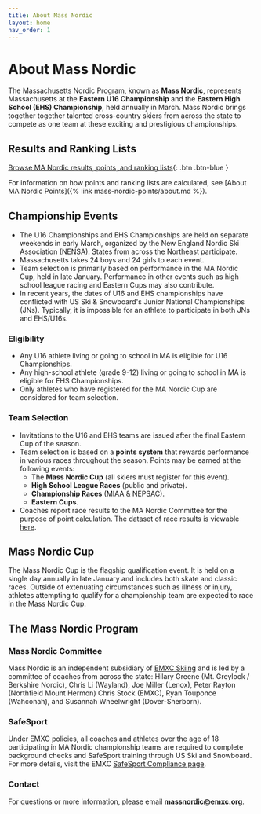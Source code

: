 ```yaml
---
title: About Mass Nordic
layout: home
nav_order: 1
---
```


# About Mass Nordic

The Massachusetts Nordic Program, known as **Mass Nordic**, represents Massachusetts at the **Eastern U16 Championship** and the **Eastern High School (EHS) Championship**, held annually in March. Mass Nordic brings together together talented cross-country skiers from across the state to compete as one team at these exciting and prestigious championships.

## Results and Ranking Lists

[Browse MA Nordic results, points, and ranking lists](https://just-the-docs.com){: .btn .btn-blue }

For information on how points and ranking lists are calculated, see [About MA Nordic Points]({% link mass-nordic-points/about.md %}).

## Championship Events

- The U16 Championships and EHS Championships are held on separate weekends in early March, organized by the New England Nordic Ski Association (NENSA). States from across the Northeast participate.
- Massachusetts takes 24 boys and 24 girls to each event.
- Team selection is primarily based on performance in the MA Nordic Cup, held in late January. Performance in other events such as high school league racing and Eastern Cups may also contribute.
- In recent years, the dates of U16 and EHS championships have conflicted with US Ski & Snowboard's Junior National Championships (JNs). Typically, it is impossible for an athlete to participate in both JNs and EHS/U16s.

### Eligibility
- Any U16 athlete living or going to school in MA is eligible for U16 Championships.
- Any high-school athlete (grade 9-12) living or going to school in MA is eligible for EHS Championships.
-  Only athletes who have registered for the MA Nordic Cup are considered for team selection.

### Team Selection

- Invitations to the U16 and EHS teams are issued after the final Eastern Cup of the season.
- Team selection is based on a **points system** that rewards performance in various races throughout the season. Points may be earned at the following events:
    - The **Mass Nordic Cup** (all skiers must register for this event).
    - **High School League Races** (public and private).
    - **Championship Races** (MIAA & NEPSAC).
    - **Eastern Cups**.
- Coaches report race results to the MA Nordic Committee for the purpose of point calculation. The dataset of race results is viewable [here](https://app.hex.tech/70f48122-c26b-4657-9a9c-f117cb78c48a/app/61a8b3dd-f74a-4b84-bee3-2041395ea866/latest).


## Mass Nordic Cup

The Mass Nordic Cup is the flagship qualification event. It is held on a single day annually in late January and includes both skate and classic races. Outside of extenuating circumstances such as illness or injury, athletes attempting to qualify for a championship team are expected to race in the Mass Nordic Cup.

## The Mass Nordic Program

### Mass Nordic Committee

Mass Nordic is an independent subsidiary of [EMXC Skiing](https://emxc.org) and is led by a committee of coaches from across the state: Hilary Greene (Mt. Greylock / Berkshire Nordic), Chris Li (Wayland), Joe Miller (Lenox), Peter Rayton (Northfield Mount Hermon) Chris Stock (EMXC), Ryan Touponce (Wahconah), and Susannah Wheelwright (Dover-Sherborn).

### SafeSport
Under EMXC policies, all coaches and athletes over the age of 18 participating in MA Nordic championship teams are required to complete background checks and SafeSport training through US Ski and Snowboard. For more details, visit the EMXC [SafeSport Compliance page](https://emxc.org/resources/safesport-compliance).

### Contact 

For questions or more information, please email **[massnordic@emxc.org](mailto:massnordic@emxc.org)**.